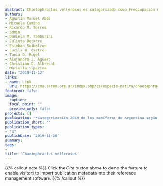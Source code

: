```yaml
---
abstract: Chaetophractus vellerosus es categorizado como Preocupación menor (LC) debido a su amplia distribución, su presencia en numerosas áreas protegidas y su presumible gran tamaño poblacional. Sin embargo, es cazado en gran parte de su rango de distribución para ser utilizado como alimento y/o realizar artesanías. Además, es frecuentemente combatido en áreas de cultivo. Asimismo, en Argentina hay una subpoblación en el este de la provincia de Buenos Aires (Crespo 1974; Carlini & Vizcaíno 1987; Abba et al. 2011) que requiere mayor atención. Esta subpoblación está aislada de la población principal y sujeta a numerosas amenazas que pueden llevarla a una extinción local a mediano plazo. La principal amenaza de esta subpoblación es la actividad minera (extracción de conchilla) y en menor medida la actividad agrícola-ganadera, el impacto producido por los perros y atropellamientos en rutas. Esta subpoblación es categorizada como EN B1ab(i,ii,iii,v).
authors:
- Agustín Manuel Abba
- Micaela Camino
- Ricardo M. Torres
- admin
- Daniela M. Tamburini
- Julieta Decarre
- Esteban Soibelzon
- Lucila B. Castro
- Tania G. Rogel
- Alejandro J. Agüero
- Christian D. Albrecht
- Mariella Superina
date: "2019-11-12"
links:
- name: Link 
  url: https://cma.sarem.org.ar/index.php/es/especie-nativa/chaetophractus-vellerosus
featured: false
image:
  caption: 
  focal_point: ""
  preview_only: false
projects: []
publication: '*Categorización 2019 de los mamíferos de Argentina según su riesgo de extinción. Lista Roja de los mamíferos de Argentina. Versión digital*'
publication_short: ""
publication_types:
- "4"
publishDate: "2019-11-20"
summary: 
tags:
- 
title: 'Chaetophractus vellerosus'
---
```


{{% callout note %}}
Click the *Cite* button above to demo the feature to enable visitors to import publication metadata into their reference management software.
{{% /callout %}}